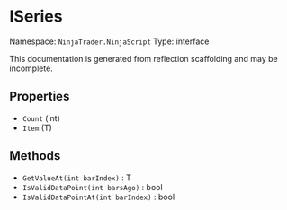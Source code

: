 # ISeries

Namespace: `NinjaTrader.NinjaScript`
Type: interface

This documentation is generated from reflection scaffolding and may be incomplete.

## Properties
- `Count` (int)
- `Item` (T)

## Methods
- `GetValueAt(int barIndex)` : T
- `IsValidDataPoint(int barsAgo)` : bool
- `IsValidDataPointAt(int barIndex)` : bool
